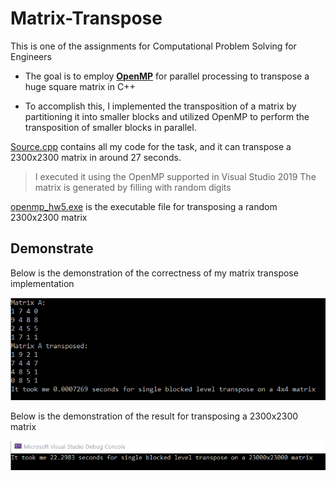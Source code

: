 # Matrix-Transpose

This is one of the assignments for Computational Problem Solving for Engineers

* The goal is to employ **[OpenMP](https://www.openmp.org/)** for parallel processing to transpose a huge square matrix in C++

* To accomplish this, I implemented the transposition of a matrix by partitioning it into smaller blocks and utilized OpenMP to perform the transposition  of smaller blocks in parallel.


[Source.cpp](Source.cpp) contains all my code for the task, and it can transpose a 2300x2300 matrix in around 27 seconds.

> I executed it using the OpenMP supported in Visual Studio 2019
> The matrix is generated by filling with random digits

[openmp_hw5.exe](openmp_hw5.exe) is the executable file for transposing a random 2300x2300 matrix


## Demonstrate
Below is the demonstration of the correctness of my matrix transpose implementation
<p>
  <img src="demo_N_4.png" />
</p>

Below is the demonstration of the result for transposing a 2300x2300 matrix
<p>
  <img src="demo_N_23000.png" />
</p>
